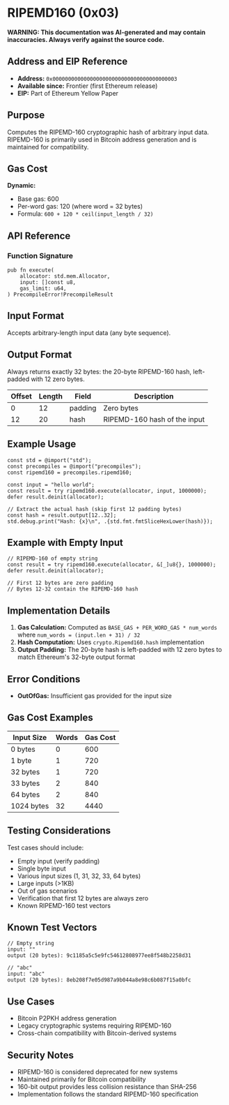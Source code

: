 # RIPEMD160 (0x03)

**WARNING: This documentation was AI-generated and may contain inaccuracies. Always verify against the source code.**

## Address and EIP Reference

- **Address:** `0x0000000000000000000000000000000000000003`
- **Available since:** Frontier (first Ethereum release)
- **EIP:** Part of Ethereum Yellow Paper

## Purpose

Computes the RIPEMD-160 cryptographic hash of arbitrary input data. RIPEMD-160 is primarily used in Bitcoin address generation and is maintained for compatibility.

## Gas Cost

**Dynamic:**
- Base gas: 600
- Per-word gas: 120 (where word = 32 bytes)
- Formula: `600 + 120 * ceil(input_length / 32)`

## API Reference

### Function Signature

```zig
pub fn execute(
    allocator: std.mem.Allocator,
    input: []const u8,
    gas_limit: u64,
) PrecompileError!PrecompileResult
```

## Input Format

Accepts arbitrary-length input data (any byte sequence).

## Output Format

Always returns exactly 32 bytes: the 20-byte RIPEMD-160 hash, left-padded with 12 zero bytes.

| Offset | Length | Field   | Description |
|--------|--------|---------|-------------|
| 0      | 12     | padding | Zero bytes |
| 12     | 20     | hash    | RIPEMD-160 hash of the input |

## Example Usage

```zig
const std = @import("std");
const precompiles = @import("precompiles");
const ripemd160 = precompiles.ripemd160;

const input = "hello world";
const result = try ripemd160.execute(allocator, input, 1000000);
defer result.deinit(allocator);

// Extract the actual hash (skip first 12 padding bytes)
const hash = result.output[12..32];
std.debug.print("Hash: {x}\n", .{std.fmt.fmtSliceHexLower(hash)});
```

## Example with Empty Input

```zig
// RIPEMD-160 of empty string
const result = try ripemd160.execute(allocator, &[_]u8{}, 1000000);
defer result.deinit(allocator);

// First 12 bytes are zero padding
// Bytes 12-32 contain the RIPEMD-160 hash
```

## Implementation Details

1. **Gas Calculation:** Computed as `BASE_GAS + PER_WORD_GAS * num_words` where `num_words = (input.len + 31) / 32`
2. **Hash Computation:** Uses `crypto.Ripemd160.hash` implementation
3. **Output Padding:** The 20-byte hash is left-padded with 12 zero bytes to match Ethereum's 32-byte output format

## Error Conditions

- **OutOfGas:** Insufficient gas provided for the input size

## Gas Cost Examples

| Input Size | Words | Gas Cost |
|------------|-------|----------|
| 0 bytes    | 0     | 600      |
| 1 byte     | 1     | 720      |
| 32 bytes   | 1     | 720      |
| 33 bytes   | 2     | 840      |
| 64 bytes   | 2     | 840      |
| 1024 bytes | 32    | 4440     |

## Testing Considerations

Test cases should include:
- Empty input (verify padding)
- Single byte input
- Various input sizes (1, 31, 32, 33, 64 bytes)
- Large inputs (>1KB)
- Out of gas scenarios
- Verification that first 12 bytes are always zero
- Known RIPEMD-160 test vectors

## Known Test Vectors

```zig
// Empty string
input: ""
output (20 bytes): 9c1185a5c5e9fc54612808977ee8f548b2258d31

// "abc"
input: "abc"
output (20 bytes): 8eb208f7e05d987a9b044a8e98c6b087f15a0bfc
```

## Use Cases

- Bitcoin P2PKH address generation
- Legacy cryptographic systems requiring RIPEMD-160
- Cross-chain compatibility with Bitcoin-derived systems

## Security Notes

- RIPEMD-160 is considered deprecated for new systems
- Maintained primarily for Bitcoin compatibility
- 160-bit output provides less collision resistance than SHA-256
- Implementation follows the standard RIPEMD-160 specification
